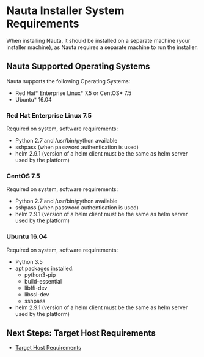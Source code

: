 # Nauta Installer System Requirements 

When installing Nauta, it should be installed on a separate machine (your installer machine), as Nauta requires a separate machine to run the installer.

## Nauta Supported Operating Systems
Nauta supports the following Operating Systems: 
  * Red Hat* Enterprise Linux* 7.5 or CentOS* 7.5
  * Ubuntu* 16.04
   
### Red Hat Enterprise Linux 7.5

Required on system, software requirements:
  * Python 2.7 and /usr/bin/python available
  * sshpass (when password authentication is used)
  * helm 2.9.1 (version of a helm client must be the same as helm server used by the platform)
   
### CentOS 7.5

Required on system, software requirements:
  * Python 2.7 and /usr/bin/python available
  * sshpass (when password authentication is used)
  * helm 2.9.1 (version of a helm client must be the same as helm server used by the platform)
  
### Ubuntu 16.04

Required on system, software requirements:
  * Python 3.5
  * apt packages installed:
    - python3-pip
    - build-essential
    - libffi-dev
    - libssl-dev
    - sshpass
  * helm 2.9.1 (version of a helm client must be the same as helm server used by the platform)

## Next Steps: Target Host Requirements

* [Target Host Requirements](../Target_Host_Requirements/THR.md)



